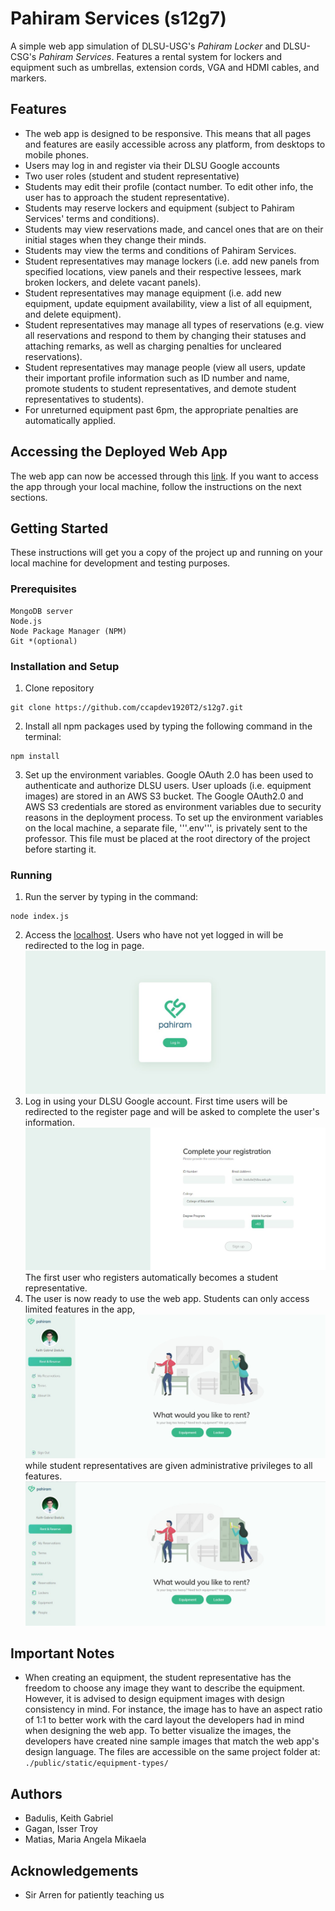 # Pahiram Services (s12g7)
A simple web app simulation of DLSU-USG's *Pahiram Locker* and DLSU-CSG's *Pahiram Services*. Features a rental system for lockers and equipment such as umbrellas, extension cords, VGA and HDMI cables, and markers.

## Features
* The web app is designed to be responsive. This means that all pages and features are easily accessible across any platform, from desktops to mobile phones.
* Users may log in and register via their DLSU Google accounts
* Two user roles (student and student representative)
* Students may edit their profile (contact number. To edit other info, the user has to approach the student representative).
* Students may reserve lockers and equipment (subject to Pahiram Services' terms and conditions).
* Students may view reservations made, and cancel ones that are on their initial stages when they change their minds.
* Students may view the terms and conditions of Pahiram Services.
* Student representatives may manage lockers (i.e. add new panels from specified locations, view panels and their respective lessees, mark broken lockers, and delete vacant panels).
* Student representatives may manage equipment (i.e. add new equipment, update equipment availability, view a list of all equipment, and delete equipment).
* Student representatives may manage all types of reservations (e.g. view all reservations and respond to them by changing their statuses and attaching remarks, as well as charging penalties for uncleared reservations).
* Student representatives may manage people (view all users, update their important profile information such as ID number and name, promote students to student representatives, and demote student representatives to students).
* For unreturned equipment past 6pm, the appropriate penalties are automatically applied.

## Accessing the Deployed Web App
The web app can now be accessed through this [link](https://pahiram-services.herokuapp.com/). If you want to access the app through your local machine, follow the instructions on the next sections.

## Getting Started
These instructions will get you a copy of the project up and running on your local machine for development and testing purposes.

### Prerequisites
```
MongoDB server
Node.js
Node Package Manager (NPM)
Git *(optional)
```
### Installation and Setup
1. Clone repository
```
git clone https://github.com/ccapdev1920T2/s12g7.git
```
2. Install all npm packages used by typing the following command in the terminal:
```
npm install
```
3. Set up the environment variables. Google OAuth 2.0 has been used to authenticate and authorize DLSU users. User uploads (i.e. equipment images) are stored in an AWS S3 bucket. The Google OAuth2.0 and AWS S3 credentials are stored as environment variables due to security reasons in the deployment process. To set up the environment variables on the local machine, a separate file, '''.env''', is privately sent to the professor. This file must be placed at the root directory of the project before starting it.

### Running
1. Run the server by typing in the command:
```
node index.js
```
2. Access the [localhost](http://localhost:3000). Users who have not yet logged in will be redirected to the log in page.
![Log in page](/readme_imgs/login.jpg)
3. Log in using your DLSU Google account. First time users will be redirected to the register page and will be asked to complete the user's information. 
![Register page](/readme_imgs/register.jpg)
The first user who registers automatically becomes a student representative.
4. The user is now ready to use the web app. Students can only access limited features in the app, 
![Student](/readme_imgs/home-student.jpg)
while student representatives are given administrative privileges to all features.
![Student](/readme_imgs/home-studentrep.jpg)

## Important Notes
* When creating an equipment, the student representative has the freedom to choose any image they want to describe the equipment. However, it is advised to design equipment images with design consistency in mind. For instance, the image has to have an aspect ratio of 1:1 to better work with the card layout the developers had in mind when designing the web app. To better visualize the images, the developers have created nine sample images that match the web app's design language. The files are accessible on the same project folder at: ```./public/static/equipment-types/```

## Authors
- Badulis, Keith Gabriel
- Gagan, Isser Troy
- Matias, Maria Angela Mikaela

## Acknowledgements
- Sir Arren for patiently teaching us
